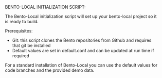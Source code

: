 BENTO-LOCAL INITIALIZATION SCRIPT:

The Bento-Local initialization script will set up your bento-local project so it is ready to build.

Prerequisites:
  - Git: this script clones the Bento repositories from Github and requires that git be installed
  - Default values are set in default.conf and can be updated at run time if required

For a standard installation of Bento-Local you can use the default values for code branches and the provided demo data.